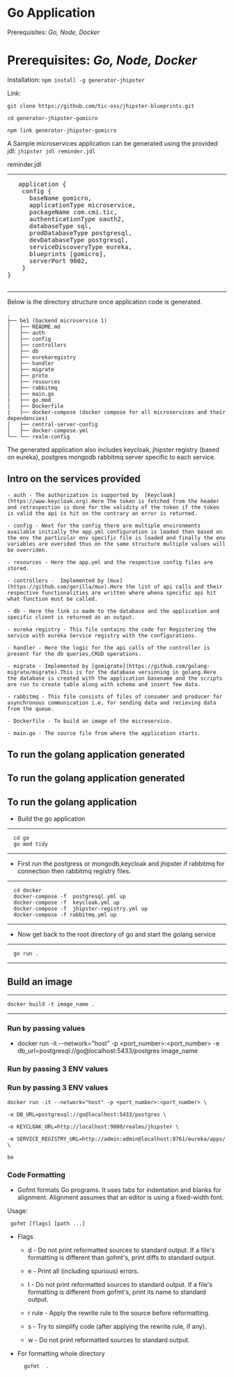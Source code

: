 # Go Application

Prerequisites: _Go, Node, Docker_

# Prerequisites: _Go, Node, Docker_

Installation: `npm install -g generator-jhipster`

Link:

`git clone https://github.com/tic-oss/jhipster-blueprints.git `

`cd generator-jhipster-gomicro`

`npm link generator-jhipster-gomicro`

A Sample microservices application can be generated using the provided jdl: `jhipster jdl reminder.jdl`

reminder.jdl

---

<pre>
   application {
    config {
      baseName gomicro,
      applicationType microservice,
      packageName com.cmi.tic,
      authenticationType oauth2,
      databaseType sql,
      prodDatabaseType postgresql,
      devDatabaseType postgresql,
      serviceDiscoveryType eureka,
      blueprints [gomicro],
      serverPort 9002,
    } 
}
 </pre>

---

Below is the directory structure once application code is generated.

```
.
├── be1 (backend microservice 1)
│   ├── README.md
│   ├── auth
│   ├── config
│   ├── controllers
│   ├── db
│   ├── eurekaregistry
│   ├── handler
│   ├── migrate
│   ├── proto
│   ├── resources
│   ├── rabbitmq
│   ├── main.go
|   ├── go.mod
|   ├── Dockerfile
|   ├── docker-compose (docker compose for all microservices and their dependencies)
│   ├── central-server-config
│   ├── docker-compose.yml
└── └── realm-config
```

The generated application also includes keycloak, jhipster registry (based on eureka), postgres mongodb rabbitmq server specific to each service.

## Intro on the services provided

    - auth - The authorization is supported by  [Keycloak](https://www.keycloak.org).Here The token is fetched from the header and retrospection is done for the validity of the token if the token is valid the api is hit on the contrary an error is returned.

    - config - Next for the config there are multiple environments available initially the app.yml configuration is loaded then based on the env the particular env specific file is loaded and finally the env variables are overided thus on the same structure multiple values will be overriden.

    - resources - Here the app.yml and the respective config files are stored.

    - controllers -  Implemented by [mux](https://github.com/gorilla/mux).Here the list of api calls and their respective functionalities are written where whena specific api hit what function must be called.

    - db - Here the link is made to the database and the application and specific client is returned as an output.

    - eureka registry - This file contains the code for Registering the service with eureka Service registry with the configurations.

    - handler - Here the logic for the api calls of the controller is present for the db queries,CRUD operations.

    - migrate - Implemented by [gomigrate](https://github.com/golang-migrate/migrate).This is for the database versioning in golang.Here the database is created with the application basename and the scripts are run to create table along with schema and insert few data.

    - rabbitmq - This file consists of files of consumer and producer for asynchronous communication i.e, for sending data and recieving data from the queue.

    - Dockerfile - To build an image of the microservice.

    - main.go - The source file from where the application starts.


## To run the golang application generated
## To run the golang application generated

## To run the golang application 
- Build the go application

---

      cd go
      go mod tidy

---

- First run the postgress or mongodb,keycloak and jhipster if rabbitmq for connection then rabbitmq registry files.

---

      cd docker
      docker-compose -f  postgresql.yml up
      docker-compose -f  keycloak.yml up
      docker-compose -f  jhipster-registry.yml up
      docker-compose -f rabbitmq.yml up

---

- Now get back to the root directory of go and start the golang service

---

      go run .

---

## Build an image

---

    docker build -t image_name .

---

### Run by passing values

- docker run -it --network="host" -p <port_number>:<port_number> -e db_url=postgresql://go@localhost:5433/postgres image_name

### Run by passing 3 ENV values
### Run by passing 3 ENV values

```
docker run -it --network="host" -p <port_number>:<port_number> \

-e DB_URL=postgresql://go@localhost:5433/postgres \

-e KEYCLOAK_URL=http://localhost:9080/realms/jhipster \

-e SERVICE_REGISTRY_URL=http://admin:admin@localhost:8761/eureka/apps/ \

be
```

### Code Formatting

- Gofmt formats Go programs. It uses tabs for indentation and blanks for alignment. Alignment assumes that an editor is using a fixed-width font.

Usage:

```
 gofmt [flags] [path ...]
```

- Flags

  - d - Do not print reformatted sources to standard output.
    If a file's formatting is different than gofmt's, print diffs
    to standard output.

  - e - Print all (including spurious) errors.

  - l - Do not print reformatted sources to standard output.
    If a file's formatting is different from gofmt's, print its name
    to standard output.

  - r rule - Apply the rewrite rule to the source before reformatting.

  - s - Try to simplify code (after applying the rewrite rule, if any).

  - w - Do not print reformatted sources to standard output.

- For formatting whole directory

  ```
    gofmt  .
  ```
